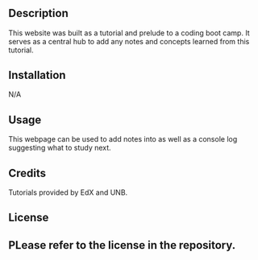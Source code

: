 # <Prework Study Guide>

## Description

This website was built as a tutorial and prelude to a coding boot camp. It serves as a central hub to add any notes and concepts learned from this tutorial.


## Installation

N/A

## Usage

This webpage can be used to add notes into as well as a console log suggesting what to study next.

## Credits

Tutorials provided by EdX and UNB.

## License
PLease refer to the license in the repository.
---
